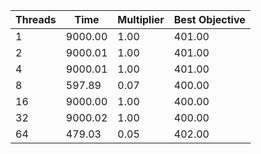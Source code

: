 |Threads | Time | Multiplier | Best Objective |
| - | - | - | - |
|1|9000.00|1.00|401.00|
|2|9000.01|1.00|401.00|
|4|9000.01|1.00|401.00|
|8|597.89|0.07|400.00|
|16|9000.00|1.00|400.00|
|32|9000.02|1.00|400.00|
|64|479.03|0.05|402.00|

